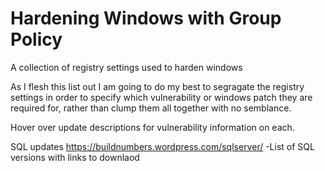# Hardening Windows with Group Policy
A collection of registry settings used to harden windows

As I flesh this list out I am going to do my best to segragate the registry settings in order to specify which vulnerability or windows patch they are required for, rather than clump them all together with no semblance.

Hover over update descriptions for vulnerability information on each.


SQL updates
https://buildnumbers.wordpress.com/sqlserver/ -List of SQL versions with links to downlaod
